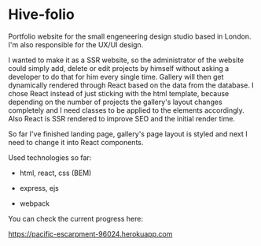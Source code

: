 # Hive-folio
Portfolio website for the small engeneering design studio based in London. I'm also responsible for the UX/UI design.

I wanted to make it as a SSR website, so the administrator of the website could simply add, delete or edit projects by himself without asking a developer to do that for him every
single time. Gallery will then get dynamically rendered through React based on the data from the database. I chose React instead of just sticking with the html template, because depending on the number of projects the gallery's layout changes completely and I need classes to be applied to the elements accordingly. Also React is SSR rendered to improve SEO and the initial render time.

So far I've finished landing page, gallery's page layout is styled and next I need to change it into React components.

Used technologies so far:

- html, react, css (BEM)

- express, ejs

- webpack

You can check the current progress here: 

https://pacific-escarpment-96024.herokuapp.com
